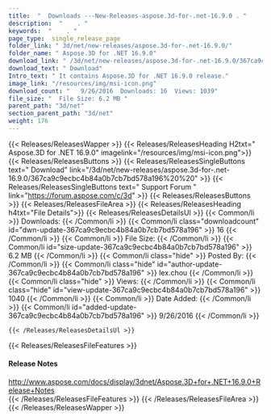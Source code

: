 ```yaml
---
title:  "  Downloads ---New-Releases-aspose.3d-for-.net-16.9.0 . " 
description:  "    . " 
keywords:  "    . " 
page_type:  single_release_page
folder_link: " 3d/net/new-releases/aspose.3d-for-.net-16.9.0/"
folder_name: " Aspose.3D for .NET 16.9.0"
download_link: " /3d/net/new-releases/aspose.3d-for-.net-16.9.0/367ca9c9ecbc4b84a0b7cb7bd578a196"
download_text: " Download"
Intro_text: " It contains Aspose.3D for .NET 16.9.0 release."
image_link: "/resources/img/msi-icon.png"
download_count: "   9/26/2016  Downloads: 16  Views: 1039"
file_size: "  File Size: 6.2 MB "
parent_path: "3d/net"
section_parent_path: "3d/net"
weight: 176
---
```


{{< Releases/ReleasesWapper >}}
  {{< Releases/ReleasesHeading H2txt=" Aspose.3D for .NET 16.9.0" imagelink="/resources/img/msi-icon.png">}}
  {{< Releases/ReleasesButtons >}}
    {{< Releases/ReleasesSingleButtons text=" Download" link="/3d/net/new-releases/aspose.3d-for-.net-16.9.0/367ca9c9ecbc4b84a0b7cb7bd578a196%20%20" >}}
    {{< Releases/ReleasesSingleButtons text=" Support Forum " link="https://forum.aspose.com/c/3d" >}}
  {{< Releases/ReleasesButtons >}}
  {{< Releases/ReleasesFileArea >}}
    {{< Releases/ReleasesHeading h4txt="File Details">}}
    {{< Releases/ReleasesDetailsUl >}}
            {{< Common/li  >}} Downloads: {{< /Common/li >}} 
      {{< Common/li class="downloadcount" id="dwn-update-367ca9c9ecbc4b84a0b7cb7bd578a196" >}} 16 {{< /Common/li >}} 
      {{< Common/li  >}} File Size: {{< /Common/li >}} 
      {{< Common/li id="size-update-367ca9c9ecbc4b84a0b7cb7bd578a196" >}} 6.2 MB {{< /Common/li >}} 
      {{< Common/li  class="hide" >}} Posted By: {{< /Common/li >}} 
      {{< Common/li class="hide" id="author-update-367ca9c9ecbc4b84a0b7cb7bd578a196" >}} lex.chou {{< /Common/li >}} 
      {{< Common/li class="hide"  >}} Views: {{< /Common/li >}} 
      {{< Common/li class="hide" id="view-update-367ca9c9ecbc4b84a0b7cb7bd578a196" >}} 1040 {{< /Common/li >}} 
      {{< Common/li  >}} Date Added: {{< /Common/li >}} 
      {{< Common/li id="added-update-367ca9c9ecbc4b84a0b7cb7bd578a196" >}} 9/26/2016 {{< /Common/li >}} 

    {{< /Releases/ReleasesDetailsUl >}}

  {{< Releases/ReleasesFileFeatures >}}
      <h4>Release Notes</h4><div><a href="http://www.aspose.com/docs/display/3dnet/Aspose.3D+for+.NET+16.9.0+Release+Notes">http://www.aspose.com/docs/display/3dnet/Aspose.3D+for+.NET+16.9.0+Release+Notes</a></div>
  {{< /Releases/ReleasesFileFeatures >}}
 {{< /Releases/ReleasesFileArea >}}
{{< /Releases/ReleasesWapper >}}


